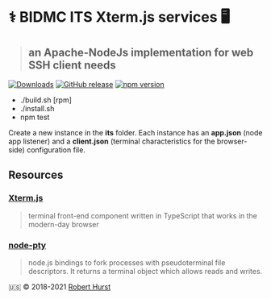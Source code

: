 # ⚕️ BIDMC ITS Xterm.js services 🖥

> ## an Apache-NodeJs implementation for web SSH client needs

[![Downloads](https://img.shields.io/npm/dy/bidmc-its-xterm.svg)](https://www.npmjs.com/package/bidmc-its-xterm)
[![GitHub release](https://img.shields.io/github/release/theflyingape/bidmc-its-xterm.svg)](https://github.com/theflyingape/bidmc-its-xterm/releases) [![npm version](https://badge.fury.io/js/bidmc-its-xterm.svg)](https://www.npmjs.com/package/bidmc-its-xterm)

- ./build.sh [rpm]
- ./install.sh
- npm test

Create a new instance in the **its** folder. Each instance has an **app.json** (node app listener) and a **client.json** (terminal characteristics for the browser-side) configuration file.

## Resources

### [Xterm.js](https://xtermjs.org)

> terminal front-end component written in TypeScript that works in the modern-day browser

### [node-pty](https://www.npmjs.com/package/node-pty)

> node.js bindings to fork processes with pseudoterminal file descriptors. It returns a terminal object which allows reads and writes.

:us: :copyright: 2018-2021 [Robert Hurst](https://www.linkedin.com/in/roberthurstrius/)
